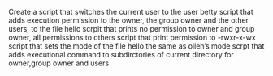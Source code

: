 Create a script that switches the current user to the user betty
script that adds execution permission to the owner, the group owner and the other users, to the file hello
scrpit that prints no permission to owner and group owner, all permissions to others
script that print permission to -rwxr-x-wx
script that sets the mode of the file hello the same as olleh’s mode
scrpt that adds executional command to subdirctories of current directory for owner,group owner and users
